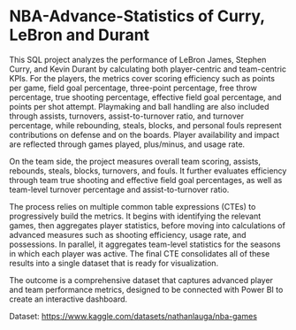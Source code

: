 # NBA-Advance-Statistics of Curry, LeBron and Durant

This SQL project analyzes the performance of LeBron James, Stephen Curry, and Kevin Durant by calculating both player-centric and team-centric KPIs. For the players, the metrics cover scoring efficiency such as points per game, field goal percentage, three-point percentage, free throw percentage, true shooting percentage, effective field goal percentage, and points per shot attempt. Playmaking and ball handling are also included through assists, turnovers, assist-to-turnover ratio, and turnover percentage, while rebounding, steals, blocks, and personal fouls represent contributions on defense and on the boards. Player availability and impact are reflected through games played, plus/minus, and usage rate.

On the team side, the project measures overall team scoring, assists, rebounds, steals, blocks, turnovers, and fouls. It further evaluates efficiency through team true shooting and effective field goal percentages, as well as team-level turnover percentage and assist-to-turnover ratio.

The process relies on multiple common table expressions (CTEs) to progressively build the metrics. It begins with identifying the relevant games, then aggregates player statistics, before moving into calculations of advanced measures such as shooting efficiency, usage rate, and possessions. In parallel, it aggregates team-level statistics for the seasons in which each player was active. The final CTE consolidates all of these results into a single dataset that is ready for visualization.

The outcome is a comprehensive dataset that captures advanced player and team performance metrics, designed to be connected with Power BI to create an interactive dashboard.


Dataset: https://www.kaggle.com/datasets/nathanlauga/nba-games
